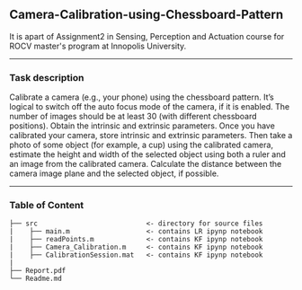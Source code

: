 ## Camera-Calibration-using-Chessboard-Pattern
It is apart of Assignment2 in Sensing, Perception and Actuation course for ROCV master's program at Innopolis University.

---
### Task description
Calibrate a camera (e.g., your phone) using the chessboard pattern. It’s logical to switch off the auto focus mode of the camera, if it is enabled. The number of images should be at least 30 (with different chessboard positions). Obtain the intrinsic and extrinsic parameters. Once you have calibrated your camera, store intrinsic and extrinsic parameters. Then take a photo of some object (for example, a cup) using the calibrated camera, estimate the height and width of the selected object using both a ruler and an image from the calibrated camera. Calculate the distance between the camera image plane and the selected object, if possible.

---
### Table of Content 
```
├── src                           <- directory for source files 
|    ├── main.m                   <- contains LR ipynp notebook
|    ├── readPoints.m             <- contains KF ipynp notebook
|    ├── Camera_Calibration.m     <- contains KF ipynp notebook
|    ├── CalibrationSession.mat   <- contains KF ipynp notebook
|
├── Report.pdf                        
└── Readme.md
```
